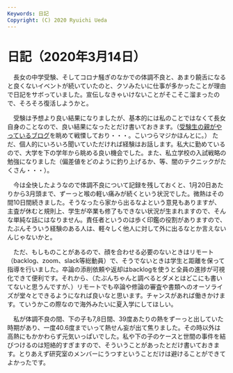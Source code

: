 ```yaml
---
Keywords: 日記
Copyright: (C) 2020 Ryuichi Ueda
---
```


# 日記（2020年3月14日） 

　長女の中学受験、そしてコロナ騒ぎのなかでの体調不良と、あまり饒舌になると良くないイベントが続いていたのと、クソみたいに仕事が多かったことが理由で日記をサボっていました。宣伝しなきゃいけないことがそこそこ溜まったので、そろそろ復活しようかと。


　受験は予想より良い結果になりましたが、基本的には私のことではなくて長女自身のことなので、良い結果になったとだけ書いておきます。（[受験生の親がやっているブログ](https://juken.blogmura.com/juken_juniorschool/)を眺めて戦慄しており・・・。こいつらマジかほんとに。） ただ、個人的にいろいろ聞いていただければ経験はお話します。私大に勤めているので、大学を下の学年から眺める良い機会でした。また、私立学校の入試戦略の勉強になりました（偏差値をどのように釣り上げるか、等、闇のテクニックがたくさん・・・）。


　今は全快したようなので体調不良について記録を残しておくと、1月20日あたりから3月頭まで、ずーっと喉の軽い痛みが続くという状況でした。微熱はその間10日間続きました。そうなったら家から出るなよという意見もありますが、主査が休むと規則上、学生が卒業も修了もできない状況が生まれますので、そんな単純な話にはなりません。責任者というのは歩く印鑑の役割がありますので、たぶんそういう経験のある人は、軽々しく他人に対して外に出るなとか言えないんじゃないかと。

　ただ、もしものことがあるので、顔を合わせる必要のないときはリモート（backlog、zoom、slack等総動員）で、そうでないときは学生と距離を保って指導を行いました。卒論の添削依頼や返却はbacklogを使うと全員の進捗が可視化できて便利です。それから、（たぶんちゃんと調べるとダメとはどこにも書いてないと思うんですが、）リモートでも卒論や修論の審査や書類へのオーソライズが堂々とできるようになれば良いなと思います。チャンスがあれば働きかけます。ていうかこの際なので海外みたいに夏入学にしてほしい。


　私が体調不良の間、下の子も7,8日間、39度あたりの熱をずーっと出していた時期があり、一度40.6度までいって熱せん妄が出て焦りました。その時以外は高熱にもかかわらず元気いっぱいでした。私や下の子のケースと世間の事件を結びつけるのは短絡的すぎますので、そういうことがあったとだけ書いておきます。とりあえず研究室のメンバーにうつすということだけは避けることができてよかったです。

